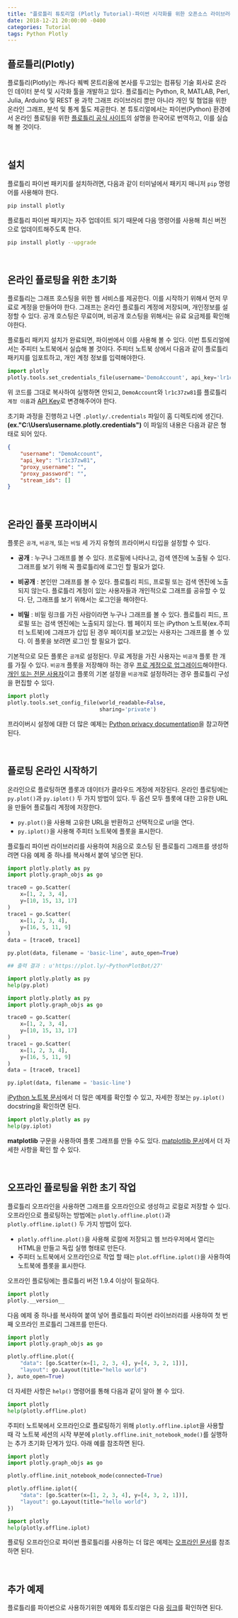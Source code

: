 ```yaml
---
title: "플로틀리 튜토리얼 (Plotly Tutorial)-파이썬 시각화를 위한 오픈소스 라이브러리"
date: 2018-12-21 20:00:00 -0400
categories: Tutorial
tags: Python Plotly
---
```

## 플로틀리(Plotly)

플로틀리(Plotly)는 캐나다 퀘벡 몬트리올에 본사를 두고있는 컴퓨팅 기술 회사로 온라인 데이터 분석 및 시각화 툴을 개발하고 있다. 플로틀리는 Python, R, MATLAB, Perl, Julia, Arduino 및 REST 용 과학 그래프 라이브러리 뿐만 아니라 개인 및 협업을 위한 온라인 그래프, 분석 및 통계 툴도 제공한다. 본 튜토리얼에서는 파이썬(Python) 환경에서 온라인 플로팅을 위한 [플로틀리 공식 사이트](https://plot.ly/python/getting-started/#initialization-for-online-plotting)의 설명을 한국어로 번역하고, 이를 실습해 볼 것이다.

<br>

## 설치

플로틀리 파이썬 패키지를 설치하려면, 다음과 같이 터미널에서 패키지 매니저 ```pip``` 명령어를 사용해야 한다.

```bash
pip install plotly
```

플로틀리 파이썬 패키지는 자주 업데이트 되기 때문에 다음 명령어를 사용해 최신 버전으로 업데이트해주도록 한다.

```bash
pip install plotly --upgrade
```

<br>

## 온라인 플로팅을 위한 초기화

플로틀리는 그래프 호스팅을 위한 웹 서비스를 제공한다. 이를 시작하기 위해서 먼저 무료로 계정을 만들어야 한다. 그래프는 온라인 플로틀리 계정에 저장되며, 개인정보를 설정할 수 있다. 공개 호스팅은 무료이며, 비공개 호스팅을 위해서는 유료 요금제를 확인해야한다.

플로틀리 패키지 설치가 완료되면, 파이썬에서 이를 사용해 볼 수 있다. 이번 튜토리얼에서는 주피터 노트북에서 실습해 볼 것이다. 주피터 노트북 상에서 다음과 같이 플로틀리 패키지를 임포트하고, 개인 계정 정보를 입력해야한다.

```python
import plotly
plotly.tools.set_credentials_file(username='DemoAccount', api_key='lr1c37zw81')
```

위 코드를 그대로 복사하여 실행하면 안되고, ```DemoAccount```와 ```lr1c37zw81```를 플로틀리 ```계정 이름```과 [API Key](https://plot.ly/settings/api#/)로 변경해주어야 한다.

초기화 과정을 진행하고 나면 ```.plotly/.credentials``` 파일이 홈 디렉토리에 생긴다.**(ex."C:\Users\username\.plotly\.credentials")** 이 파일의 내용은 다음과 같은 형태로 되어 있다.

```json
{
    "username": "DemoAccount",
    "api_key": "lr1c37zw81",
    "proxy_username": "",
    "proxy_password": "",
    "stream_ids": []
}
```

<br>

## 온라인 플롯 프라이버시

플롯은 ```공개```, ```비공개```, 또는 ```비밀``` 세 가지 유형의 프라이버시 타입을 설정할 수 있다.

* **공개** : 누구나 그래프를 볼 수 있다. 프로필에 나타나고, 검색 엔진에 노출될 수 있다. 그래프를 보기 위해 꼭 플로틀리에 로그인 할 필요가 없다.

* **비공개** : 본인만 그래프를 볼 수 있다. 플로틀리 피드, 프로필 또는 검색 엔진에 노출되지 않는다. 플로틀리 계정이 있는 사용자들과 개인적으로 그래프를 공유할 수 있다. 단, 그래프를 보기 위해서는 로그인을 해야한다.

* **비밀** : 비밀 링크를 가진 사람이라면 누구나 그래프를 볼 수 있다. 플로틀리 피드, 프로필 또는 검색 엔진에는 노출되지 않는다. 웹 페이지 또는 iPython 노트북(ex.주피터 노트북)에 그래프가 삽입 된 경우 페이지를 보고있는 사용자는 그래프를 볼 수 있다. 이 플롯을 보려면 로그인 할 필요가 없다.

기본적으로 모든 플롯은 ```공개```로 설정된다. 무료 계정을 가진 사용자는 ```비공개``` 플롯 한 개를 가질 수 있다. ```비공개``` 플롯을 저장해야 하는 경우 [프로 계정으로 업그레이드](https://plot.ly/products/cloud/)해야한다. [개인 또는 전문 사용자](https://plot.ly/settings/subscription/?modal=true&utm_source=api-docs&utm_medium=support-oss#/)이고 플롯의 기본 설정을 ```비공개```로 설정하려는 경우 플로틀리 구성을 편집할 수 있다.

```python
import plotly
plotly.tools.set_config_file(world_readable=False,
                             sharing='private')
```

프라이버시 설정에 대한 더 많은 예제는 [Python privacy documentation](https://plot.ly/python/privacy/)을 참고하면 된다.

<br>

## 플로팅 온라인 시작하기

온라인으로 플로팅하면 플롯과 데이터가 클라우드 계정에 저장된다. 온라인 플로팅에는 ```py.plot()```과 ```py.iplot()``` 두 가지 방법이 있다. 두 옵션 모두 플롯에 대한 고유한 URL을 만들어 플로틀리 계정에 저장한다.

- ```py.plot()```을 사용해 고유한 URL을 반환하고 선택적으로 url을 연다.
- ```py.iplot()```을 사용해 주피터 노트북에 플롯을 표시한다.

플로틀리 파이썬 라이브러리를 사용하여 처음으로 호스팅 된 플로틀리 그래프를 생성하려면 다음 예제 중 하나를 복사해서 붙여 넣으면 된다.

```python
import plotly.plotly as py
import plotly.graph_objs as go

trace0 = go.Scatter(
    x=[1, 2, 3, 4],
    y=[10, 15, 13, 17]
)
trace1 = go.Scatter(
    x=[1, 2, 3, 4],
    y=[16, 5, 11, 9]
)
data = [trace0, trace1]

py.plot(data, filename = 'basic-line', auto_open=True)

## 출력 결과 : u'https://plot.ly/~PythonPlotBot/27'
```

```python
import plotly.plotly as py
help(py.plot)
```

```python
import plotly.plotly as py
import plotly.graph_objs as go

trace0 = go.Scatter(
    x=[1, 2, 3, 4],
    y=[10, 15, 13, 17]
)
trace1 = go.Scatter(
    x=[1, 2, 3, 4],
    y=[16, 5, 11, 9]
)
data = [trace0, trace1]

py.iplot(data, filename = 'basic-line')
```
[iPython 노트북 문서](https://plot.ly/ipython-notebooks/)에서 더 많은 예제를 확인할 수 있고, 자세한 정보는 ```py.iplot()``` docstring을 확인하면 된다.

```python
import plotly.plotly as py
help(py.iplot)
```


**matplotlib** 구문을 사용하여 플롯 그래프를 만들 수도 있다. [matplotlib 문서](https://plot.ly/matplotlib/)에서 더 자세한 사항을 확인 할 수 있다.

<br>

## 오프라인 플로팅을 위한 초기 작업

플로틀리 오프라인을 사용하면 그래프를 오프라인으로 생성하고 로컬로 저장할 수 있다. 오프라인으로 플로팅하는 방법에는 ```plotly.offline.plot()```과 ```plotly.offline.iplot()``` 두 가지 방법이 있다.

- ```plotly.offline.plot()```을 사용해 로컬에 저장되고 웹 브라우저에서 열리는 HTML을 만들고 독립 실행 형태로 만든다.
- 주피터 노트북에서 오프라인으로 작업 할 때는 ```plot.offline.iplot()```을 사용하여 노트북에 플롯을 표시한다.

오프라인 플로팅에는 플로틀리 버전 1.9.4 이상이 필요하다.

```python
import plotly
plotly.__version__
```

다음 예제 중 하나를 복사하여 붙여 넣어 플로틀리 파이썬 라이브러리를 사용하여 첫 번째 오프라인 프로틀리 그래프를 만든다.

```python
import plotly
import plotly.graph_objs as go

plotly.offline.plot({
    "data": [go.Scatter(x=[1, 2, 3, 4], y=[4, 3, 2, 1])],
    "layout": go.Layout(title="hello world")
}, auto_open=True)
```

더 자세한 사항은 ```help()``` 명령어를 통해 다음과 같이 알아 볼 수 있다.
```python
import plotly
help(plotly.offline.plot)
```

주피터 노트북에서 오프라인으로 플로팅하기 위해 ```plotly.offline.iplot```을 사용할 때 각 노트북 세션의 시작 부분에 ```plotly.offline.init_notebook_mode()```를 실행하는 추가 초기화 단계가 있다. 아래 예를 참조하면 된다.

```python
import plotly
import plotly.graph_objs as go

plotly.offline.init_notebook_mode(connected=True)

plotly.offline.iplot({
    "data": [go.Scatter(x=[1, 2, 3, 4], y=[4, 3, 2, 1])],
    "layout": go.Layout(title="hello world")
})
```

```python
import plotly
help(plotly.offline.iplot)
```

플로팅 오프라인으로 파이썬 플로틀리를 사용하는 더 많은 예제는 [오프라인 문서](https://plot.ly/python/offline/)를 참조하면 된다.

<br>

## 추가 예제

플로틀리를 파이썬으로 사용하기위한 예제와 튜토리얼은 다음 [링크](https://plot.ly/python/)를 확인하면 된다.
